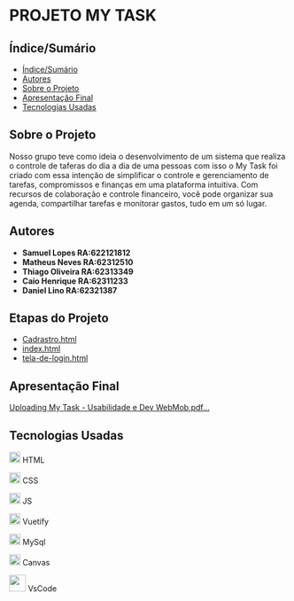 # PROJETO MY TASK


## Índice/Sumário

* [Índice/Sumário](#Índice-/-Sumário)
* [Autores](#Autores)
* [Sobre o Projeto](#Sobre-o-Projeto) 
* [Apresentação Final](#Apresentação-Final)
* [Tecnologias Usadas](#Tecnologias-Usadas)

## Sobre o Projeto

Nosso grupo teve como ideia o desenvolvimento de um sistema que realiza o controle de taferas do dia a dia de uma pessoas com isso o My Task foi criado com essa intenção de  simplificar o controle e gerenciamento de tarefas, compromissos e finanças em uma plataforma intuitiva. Com recursos de colaboração e controle financeiro, você pode organizar sua agenda, compartilhar tarefas e monitorar gastos, tudo em um só lugar.

## Autores

 - **Samuel Lopes RA:622121812**
 - **Matheus Neves RA:62312510**
 - **Thiago Oliveira RA:62313349**
 - **Caio Henrique RA:62311233**
 - **Daniel Lino RA:62321387**

## Etapas do Projeto

* [Cadrastro.html](Cadrastro.html)
* [index.html](index.html)
* [tela-de-login.html](tela-de-login.html)

## Apresentação Final 

[Uploading My Task - Usabilidade e Dev WebMob.pdf…]()


## Tecnologias Usadas



<img src="https://images.vexels.com/media/users/3/166383/isolated/lists/6024bc5746d7436c727825dc4fc23c22-html-programming-language-icon.png" width="20px" /> HTML

<img src="https://github.com/tidaniellino/mytask/assets/103187575/48af6ea1-e0dd-4ce0-b1fa-7d4aa249ec9b" width="20px" /> CSS

<img src="https://github.com/tidaniellino/mytask/assets/103187575/4ec960ab-aaec-40ae-9e19-4b020e107147"  width="20px" /> JS

<img src="https://github.com/tidaniellino/mytask/assets/103187575/04a4f316-fa4c-431b-9a7c-dc4700bc509a" width="20px" /> Vuetify

<img src="https://github.com/tidaniellino/mytask/assets/103187575/e9657b55-1673-4a47-b7d6-bed86ff5d41e" width="20px" /> MySql

<img src="https://github.com/tidaniellino/mytask/assets/103187575/c5af326e-0894-46c8-8ac6-3a7711338a39" width="20px" /> Canvas

<img src="https://github.com/tidaniellino/mytask/assets/103187575/1d65a8f0-ffd4-40ce-816d-40ce093eb10c" width="30px" /> VsCode
